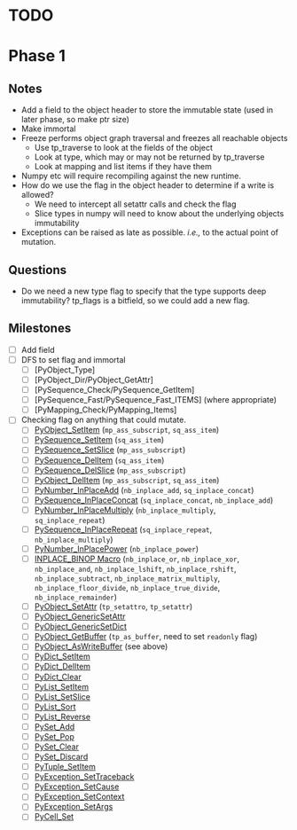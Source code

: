 # TODO

# Phase 1

## Notes

- Add a field to the object header to store the immutable state (used in later phase, so make ptr size)
- Make immortal
- Freeze performs object graph traversal and freezes all reachable objects
  * Use tp_traverse to look at the fields of the object
  * Look at type, which may or may not be returned by tp_traverse
  * Look at mapping and list items if they have them
- Numpy etc will require recompiling against the new runtime.
- How do we use the flag in the object header to determine if a write is allowed?
  * We need to intercept all setattr calls and check the flag
  * Slice types in numpy will need to know about the underlying objects immutability
- Exceptions can be raised as late as possible.  *i.e.,* to the actual point of mutation.


## Questions
- Do we need a new type flag to specify that the type supports deep immutability? tp_flags is a bitfield, so we could add a new flag.


## Milestones 
- [ ] Add field
- [ ] DFS to set flag and immortal
    - [ ] [PyObject_Type]
    - [ ] [PyObject_Dir/PyObject_GetAttr]
    - [ ] [PySequence_Check/PySequence_GetItem]
    - [ ] [PySequence_Fast/PySequence_Fast_ITEMS] (where appropriate)
    - [ ] [PyMapping_Check/PyMapping_Items]
- [ ] Checking flag on anything that could mutate.
    - [ ] [PyObject_SetItem](Objects/abstract.c#L212) (`mp_ass_subscript`, `sq_ass_item`)
    - [ ] [PySequence_SetItem](Objects/abstract.c#1913) (`sq_ass_item`)
    - [ ] [PySequence_SetSlice](Objects/abstract.c#L1981) (`mp_ass_subscript`)
    - [ ] [PySequence_DelItem](Objects/abstract.c#L1948) (`sq_ass_item`)
    - [ ] [PySequence_DelSlice](Objects/abstract.c#L2004) (`mp_ass_subscript`)
    - [ ] [PyObject_DelItem](Objects/abstract.c#L246) (`mp_ass_subscript`, `sq_ass_item`)
    - [ ] [PyNumber_InPlaceAdd](Objects/abstract.c#L1248) (`nb_inplace_add`, `sq_inplace_concat`)
    - [ ] [PySequence_InPlaceConcat](Objects/abstract.c#L1800) (`sq_inplace_concat`, `nb_inplace_add`)
    - [ ] [PyNumber_InPlaceMultiply](Objects/abstract.c#L1273) (`nb_inplace_multiply`, `sq_inplace_repeat`)
    - [ ] [PySequence_InPlaceRepeat](Objects/abstract.c#L1829) (`sq_inplace_repeat`, `nb_inplace_multiply`)
    - [ ] [PyNumber_InPlacePower](Objects/abstract.c#L1302) (`nb_inplace_power`)
    - [ ] [INPLACE_BINOP Macro](Objects/abstract.c#L1233) (`nb_inplace_or`, `nb_inplace_xor`, `nb_inplace_and`, `nb_inplace_lshift`, `nb_inplace_rshift`, `nb_inplace_subtract`, `nb_inplace_matrix_multiply`, `nb_inplace_floor_divide`, `nb_inplace_true_divide`, `nb_inplace_remainder`)
    - [ ] [PyObject_SetAttr](Objects/object.c#L1162) (`tp_setattro`, `tp_setattr`)
    - [ ] [PyObject_GenericSetAttr](Objects/object.c#L1619)
    - [ ] [PyObject_GenericSetDict](Objects/object.c#L1625)
    - [ ] [PyObject_GetBuffer](Objects/abstract.c#L382) (`tp_as_buffer`, need to set `readonly` flag)
    - [ ] [PyObject_AsWriteBuffer](Objects/abstract.c#L355) (see above)
    - [ ] [PyDict_SetItem](Objects/dictobject.c#L1877)
    - [ ] [PyDict_DelItem](Objects/dictobject.c#L1972)
    - [ ] [PyDict_Clear](Objects/dictobject.c#L2063)
    - [ ] [PyList_SetItem](Objects/listobject.c#L272)
    - [ ] [PyList_SetSlice](Objects/listobject.c#L730)
    - [ ] [PyList_Sort](Objects/listobject.c#L2516)
    - [ ] [PyList_Reverse](Objects/listobject.c#L2545)
    - [ ] [PySet_Add](Objects/setobject.c#L2319)
    - [ ] [PySet_Pop](Objects/setobject.c#L2346)
    - [ ] [PySet_Clear](Objects/setobject.c#L2289)
    - [ ] [PySet_Discard](Objects/setobject.c#L2309)
    - [ ] [PyTuple_SetItem](Objects/tupleobject.c#L113)
    - [ ] [PyException_SetTraceback](Objects/exceptions.c#L387)
    - [ ] [PyException_SetCause](Objects/exceptions.c#L401)
    - [ ] [PyException_SetContext](Objects/exceptions.c#L417)
    - [ ] [PyException_SetArgs](Objects/exceptions.c#L430)
    - [ ] [PyCell_Set](Objects/cellobject.c#L63)
